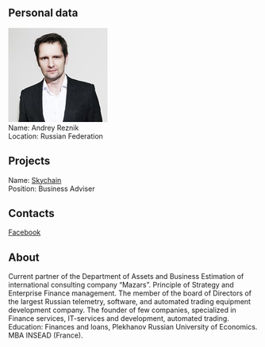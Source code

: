 ## Personal data
![andrey reznik photo](photo/andrey_reznik.jpg)  
Name:   Andrey Reznik  
Location: Russian Federation  
## Projects 
Name: [Skychain](../projects/skychain.md)  
Position: Business Adviser   
## Contacts  
[Facebook](https://www.facebook.com/andrei.reznik)      
## About
Current partner of the Department of Assets and Business Estimation of international consulting company “Mazars”. Principle of Strategy and Enterprise Finance management. The member of the board of Directors of the largest Russian telemetry, software, and automated trading equipment development company. The founder of few companies, specialized in Finance services, IT-services and development, automated trading. 
Education: Finances and loans, Plekhanov Russian University of Economics. MBA INSEAD (France).
